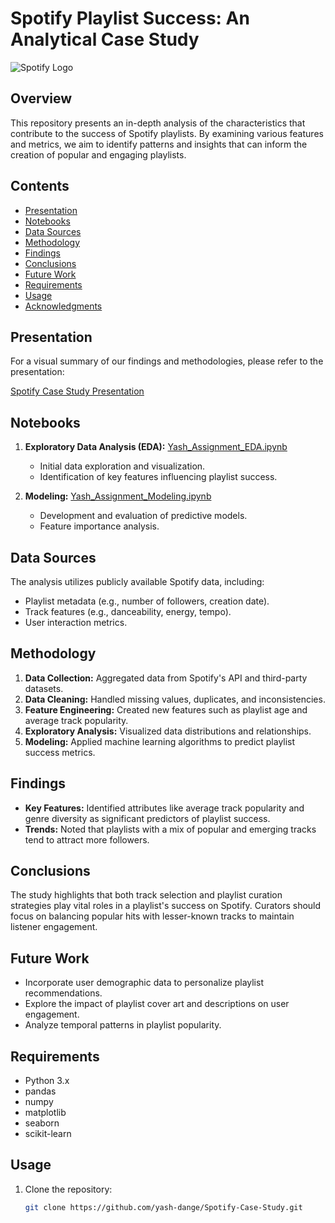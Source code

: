 # Spotify Playlist Success: An Analytical Case Study

![Spotify Logo](https://storage.googleapis.com/pr-newsroom-wp/1/2018/11/Spotify_Logo_CMYK_Green.png)

## Overview

This repository presents an in-depth analysis of the characteristics that contribute to the success of Spotify playlists. By examining various features and metrics, we aim to identify patterns and insights that can inform the creation of popular and engaging playlists.

## Contents

- [Presentation](#presentation)
- [Notebooks](#notebooks)
- [Data Sources](#data-sources)
- [Methodology](#methodology)
- [Findings](#findings)
- [Conclusions](#conclusions)
- [Future Work](#future-work)
- [Requirements](#requirements)
- [Usage](#usage)
- [Acknowledgments](#acknowledgments)

## Presentation

For a visual summary of our findings and methodologies, please refer to the presentation:

[Spotify Case Study Presentation](https://www.canva.com/design/DAGfqSJY4KU/6E2UigvoEIAQ_DE3-0vJ8w/view?utm_content=DAGfqSJY4KU&utm_campaign=designshare&utm_medium=link2&utm_source=uniquelinks&utlId=h0dbee80c5b)

## Notebooks

1. **Exploratory Data Analysis (EDA):** [Yash_Assignment_EDA.ipynb](Yash_Assignment_EDA.ipynb)
   - Initial data exploration and visualization.
   - Identification of key features influencing playlist success.

2. **Modeling:** [Yash_Assignment_Modeling.ipynb](Yash_Assignment_Modeling.ipynb)
   - Development and evaluation of predictive models.
   - Feature importance analysis.

## Data Sources

The analysis utilizes publicly available Spotify data, including:

- Playlist metadata (e.g., number of followers, creation date).
- Track features (e.g., danceability, energy, tempo).
- User interaction metrics.

## Methodology

1. **Data Collection:** Aggregated data from Spotify's API and third-party datasets.
2. **Data Cleaning:** Handled missing values, duplicates, and inconsistencies.
3. **Feature Engineering:** Created new features such as playlist age and average track popularity.
4. **Exploratory Analysis:** Visualized data distributions and relationships.
5. **Modeling:** Applied machine learning algorithms to predict playlist success metrics.

## Findings

- **Key Features:** Identified attributes like average track popularity and genre diversity as significant predictors of playlist success.
- **Trends:** Noted that playlists with a mix of popular and emerging tracks tend to attract more followers.

## Conclusions

The study highlights that both track selection and playlist curation strategies play vital roles in a playlist's success on Spotify. Curators should focus on balancing popular hits with lesser-known tracks to maintain listener engagement.

## Future Work

- Incorporate user demographic data to personalize playlist recommendations.
- Explore the impact of playlist cover art and descriptions on user engagement.
- Analyze temporal patterns in playlist popularity.

## Requirements

- Python 3.x
- pandas
- numpy
- matplotlib
- seaborn
- scikit-learn

## Usage

1. Clone the repository:
   ```bash
   git clone https://github.com/yash-dange/Spotify-Case-Study.git
